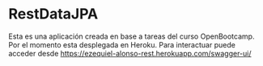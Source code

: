 # RestDataJPA

Esta es una aplicación creada en base a tareas del curso OpenBootcamp.
Por el momento esta desplegada en Heroku.
Para interactuar puede acceder desde https://ezequiel-alonso-rest.herokuapp.com/swagger-ui/

